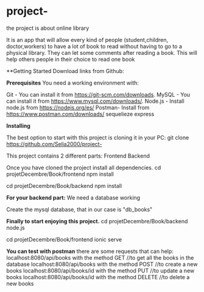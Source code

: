 # project-
the project is about online library

It is an app that will allow every kind of people (student,children, doctor,workers) to have a lot of book to read without
 having to go to a physical library.
 They can let some comments after reading a book. This will help others people in their choice to read one book
 
**Getting Started
Download links from Github:

**Prerequisites**
You need a working environment with:

Git - You can install it from https://git-scm.com/downloads.
MySQL - You can install it from https://www.mysql.com/downloads/.
Node.js - Install node.js from  https://nodejs.org/es/
Postman- Install from https://www.postman.com/downloads/
sequelieze
express

**Installing**

The best option to start with this project is cloning it in your PC:
git clone 
https://github.com/Selia2000/project-


This project contains 2 different parts:
Frontend
Backend

Once you have cloned the project install all dependencies.
cd projetDecembre/Book/frontend
npm install

cd projetDecembre/Book/backend
npm install


**For your backend part:**
We need a database working

Create the mysql database, that in our case is "db_books"


**Finally to start enjoying this project.**
cd projetDecembre/Book/backend
node.js

cd projetDecembre/Book/frontend
ionic serve

**You can test with postman**
there are some requests that can help:
localhost:8080/api/books  with the method  GET //to get all the books in the database
localhost:8080/api/books  with the method  POST //to create a new books 
localhost:8080/api/books/id  with the method  PUT //to update a new books 
localhost:8080/api/books/id  with the method  DELETE //to delete a new books 





